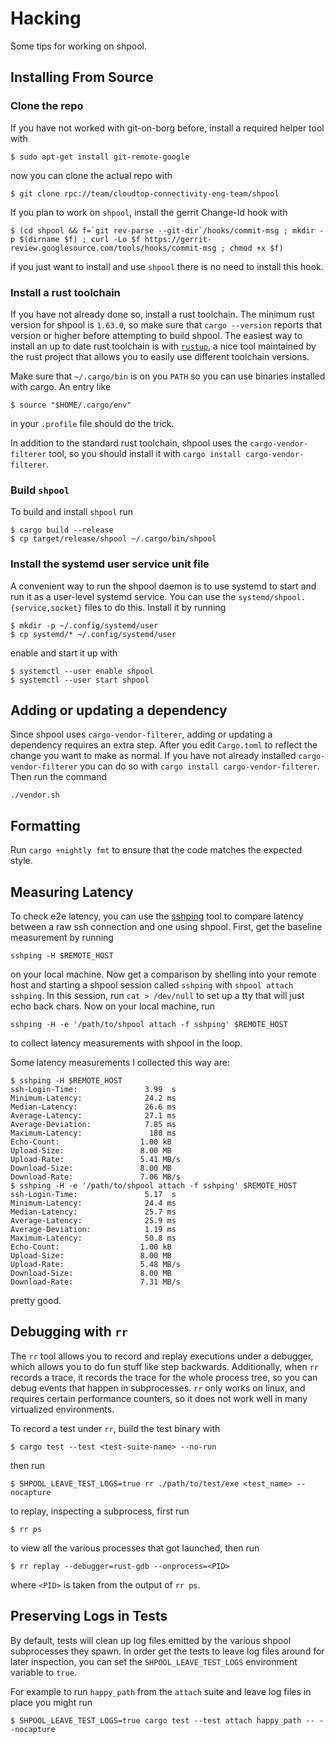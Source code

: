 
# Hacking

Some tips for working on shpool.

## Installing From Source

### Clone the repo

If you have not worked with git-on-borg before, install
a required helper tool with

```
$ sudo apt-get install git-remote-google
```

now you can clone the actual repo with

```
$ git clone rpc://team/cloudtop-connectivity-eng-team/shpool
```

If you plan to work on `shpool`, install the gerrit Change-Id
hook with

```
$ (cd shpool && f=`git rev-parse --git-dir`/hooks/commit-msg ; mkdir -p $(dirname $f) ; curl -Lo $f https://gerrit-review.googlesource.com/tools/hooks/commit-msg ; chmod +x $f)
```

if you just want to install and use `shpool` there is no need to
install this hook.

### Install a rust toolchain

If you have not already done so, install a rust toolchain.
The minimum rust version for shpool is `1.63.0`, so make sure that
`cargo --version` reports that version or higher before attempting
to build shpool. The easiest way to install an up to date
rust toolchain is with [`rustup`](https://rustup.rs/),
a nice tool maintained by the rust project that allows
you to easily use different toolchain versions.

Make sure that `~/.cargo/bin` is on you `PATH` so you can use
binaries installed with cargo. An entry like

```
$ source "$HOME/.cargo/env"
```

in your `.profile` file should do the trick.

In addition to the standard rust toolchain, shpool uses the
`cargo-vendor-filterer` tool, so you should install it with
`cargo install cargo-vendor-filterer`.

### Build `shpool`

To build and install `shpool` run

```
$ cargo build --release
$ cp target/release/shpool ~/.cargo/bin/shpool
```

### Install the systemd user service unit file

A convenient way to run the shpool daemon is to use systemd
to start and run it as a user-level systemd service. You
can use the `systemd/shpool.{service,socket}` files
to do this. Install it by running

```
$ mkdir -p ~/.config/systemd/user
$ cp systemd/* ~/.config/systemd/user
```

enable and start it up with

```
$ systemctl --user enable shpool
$ systemctl --user start shpool
```

## Adding or updating a dependency

Since shpool uses `cargo-vendor-filterer`, adding or updating a dependency requires
an extra step. After you edit `Cargo.toml` to reflect the change you want
to make as normal. If you have not already installed `cargo-vendor-filterer`
you can do so with `cargo install cargo-vendor-filterer`. Then run the command

```
./vendor.sh
```

## Formatting

Run `cargo +nightly fmt` to ensure that the code matches the expected
style.

## Measuring Latency

To check e2e latency, you can use the
[sshping](https://github.com/spook/sshping) tool to compare latency
between a raw ssh connection and one using shpool. First, get the
baseline measurement by running

```
sshping -H $REMOTE_HOST
```

on your local machine. Now get a comparison by shelling into your
remote host and starting a shpool session called `sshping` with
`shpool attach sshping`. In this session, run `cat > /dev/null`
to set up a tty that will just echo back chars. Now on your local
machine, run

```
sshping -H -e '/path/to/shpool attach -f sshping' $REMOTE_HOST
```

to collect latency measurements with shpool in the loop.

Some latency measurements I collected this way are:

```
$ sshping -H $REMOTE_HOST
ssh-Login-Time:               3.99  s
Minimum-Latency:              24.2 ms
Median-Latency:               26.6 ms
Average-Latency:              27.1 ms
Average-Deviation:            7.85 ms
Maximum-Latency:               180 ms
Echo-Count:                  1.00 kB
Upload-Size:                 8.00 MB
Upload-Rate:                 5.41 MB/s
Download-Size:               8.00 MB
Download-Rate:               7.06 MB/s
$ sshping -H -e '/path/to/shpool attach -f sshping' $REMOTE_HOST
ssh-Login-Time:               5.17  s
Minimum-Latency:              24.4 ms
Median-Latency:               25.7 ms
Average-Latency:              25.9 ms
Average-Deviation:            1.19 ms
Maximum-Latency:              50.8 ms
Echo-Count:                  1.00 kB
Upload-Size:                 8.00 MB
Upload-Rate:                 5.48 MB/s
Download-Size:               8.00 MB
Download-Rate:               7.31 MB/s
```

pretty good.

## Debugging with `rr`

The `rr` tool allows you to record and replay executions under a debugger,
which allows you to do fun stuff like step backwards. Additionally, when
`rr` records a trace, it records the trace for the whole process tree, so
you can debug events that happen in subprocesses. `rr` only works on linux,
and requires certain performance counters, so it does not work well in
many virtualized environments.

To record a test under `rr`, build the test binary with

```
$ cargo test --test <test-suite-name> --no-run
```

then run

```
$ SHPOOL_LEAVE_TEST_LOGS=true rr ./path/to/test/exe <test_name> --nocapture
```

to replay, inspecting a subprocess, first run

```
$ rr ps
```

to view all the various processes that got launched, then run

```
$ rr replay --debugger=rust-gdb --onprocess=<PID>
```

where `<PID>` is taken from the output of `rr ps`.

## Preserving Logs in Tests

By default, tests will clean up log files emitted by the various
shpool subprocesses they spawn. In order get the tests to leave
log files around for later inspection, you can set the
`SHPOOL_LEAVE_TEST_LOGS` environment variable to `true`.

For example to run `happy_path` from the `attach` suite and
leave log files in place you might run

```
$ SHPOOL_LEAVE_TEST_LOGS=true cargo test --test attach happy_path -- --nocapture
```
